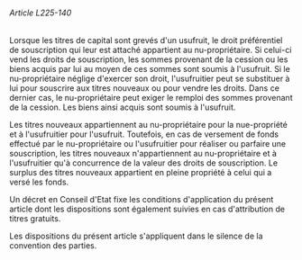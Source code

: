 ###### Article L225-140

Lorsque les titres de capital sont grevés d'un usufruit, le droit préférentiel de souscription qui leur est attaché appartient au nu-propriétaire. Si celui-ci vend les droits de souscription, les sommes provenant de la cession ou les biens acquis par lui au moyen de ces sommes sont soumis à l'usufruit. Si le nu-propriétaire néglige d'exercer son droit, l'usufruitier peut se substituer à lui pour souscrire aux titres nouveaux ou pour vendre les droits. Dans ce dernier cas, le nu-propriétaire peut exiger le remploi des sommes provenant de la cession. Les biens ainsi acquis sont soumis à l'usufruit.

Les titres nouveaux appartiennent au nu-propriétaire pour la nue-propriété et à l'usufruitier pour l'usufruit. Toutefois, en cas de versement de fonds effectué par le nu-propriétaire ou l'usufruitier pour réaliser ou parfaire une souscription, les titres nouveaux n'appartiennent au nu-propriétaire et à l'usufruitier qu'à concurrence de la valeur des droits de souscription. Le surplus des titres nouveaux appartient en pleine propriété à celui qui a versé les fonds.

Un décret en Conseil d'Etat fixe les conditions d'application du présent article dont les dispositions sont également suivies en cas d'attribution de titres gratuits.

Les dispositions du présent article s'appliquent dans le silence de la convention des parties.

